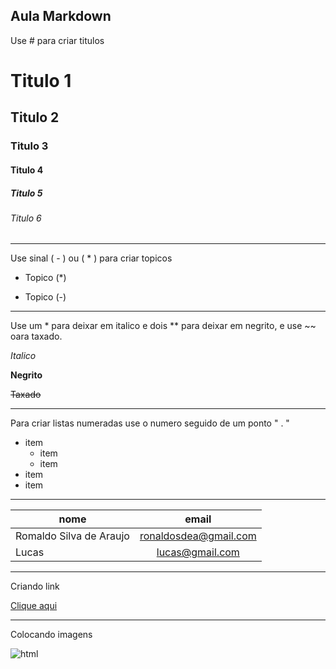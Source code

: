 ## Aula Markdown

Use # para criar titulos

# Titulo 1
## Titulo 2
### Titulo 3
#### Titulo 4
##### Titulo 5
###### Titulo 6

---

Use sinal ( - ) ou ( * ) para criar topicos

* Topico (*)
- Topico (-)

---

Use um * para deixar em italico e dois ** para deixar em negrito, e use ~~ oara taxado.

*Italico*

**Negrito**

~~Taxado~~

---

Para criar listas numeradas use o numero seguido de um ponto " . "

- item
    - item
    - item
- item
- item

---

| nome | email |
| -- | :--:|
| Romaldo Silva de Araujo | ronaldosdea@gmail.com |
| Lucas | lucas@gmail.com |

---

Criando link

[Clique aqui](https://www.youtube.com/@proletariovencedor/videos)

---

Colocando imagens

![html](imagemhtml.png)